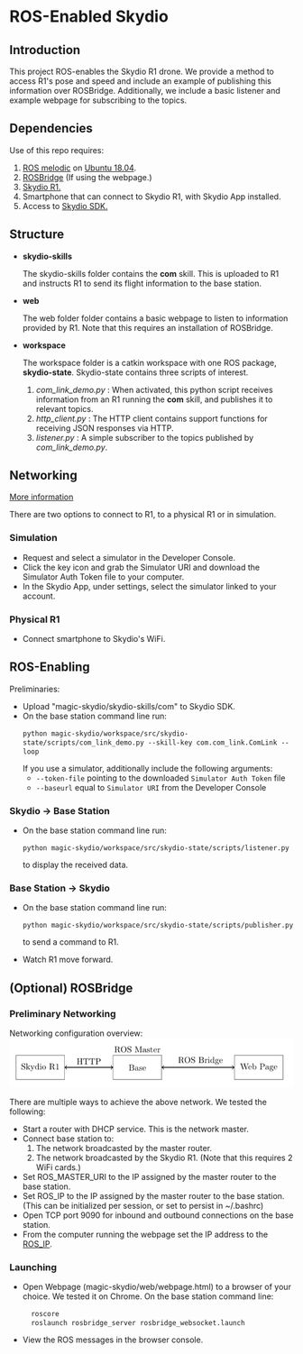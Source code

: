 # ROS-Enabled Skydio

## Introduction

This project ROS-enables the Skydio R1 drone. We provide a method to access R1's pose and speed and include an example of publishing this information over ROSBridge. Additionally, we include a basic listener and example webpage for subscribing to the topics. 


## Dependencies

Use of this repo requires:  
1. [ROS melodic](http://wiki.ros.org/melodic) on [Ubuntu 18.04](https://www.ubuntu.com/download/desktop). 
2. [ROSBridge](http://wiki.ros.org/rosbridge_suite) (If using the webpage.)
2. [Skydio R1.](https://www.skydio.com/)
3. Smartphone that can connect to Skydio R1, with Skydio App installed.  
4. Access to [Skydio SDK.](https://www.skydio.com/developer/)


## Structure 

- **skydio-skills**

    The skydio-skills folder contains the **com** skill. This is uploaded to R1 and instructs R1 to send its flight information to the base station. 

- **web** 

    The web folder folder contains a basic webpage to listen to information provided by R1. Note that this requires an installation of ROSBridge. 

- **workspace**

    The workspace folder is a catkin workspace with one ROS package, **skydio-state**. Skydio-state contains three scripts of interest. 
    1. *com_link_demo.py* : When activated, this python script receives information from an R1 running the **com** skill, and publishes it to relevant topics. 
    2. *http_client.py* : The HTTP client contains support functions for receiving JSON responses via HTTP. 
    3. *listener.py* : A simple subscriber to the topics published by *com_link_demo.py*. 

## Networking 

[More information](https://github.com/Skydio/skydio-skills/blob/master/client/README.md)

There are two options to connect to R1, to a physical R1 or in simulation. 

### Simulation 

- Request and select a simulator in the Developer Console.  
- Click the key icon and grab the Simulator URI and download the Simulator Auth Token file to your computer. 
- In the Skydio App, under settings, select the simulator linked to your account. 

### Physical R1 

- Connect smartphone to Skydio's WiFi. 


## ROS-Enabling

Preliminaries: 
- Upload "magic-skydio/skydio-skills/com" to Skydio SDK.  
- On the base station command line run: 
    ```
    python magic-skydio/workspace/src/skydio-state/scripts/com_link_demo.py --skill-key com.com_link.ComLink --loop
    
    ```
    If you use a simulator, additionally include the following arguments: 
    - `--token-file` pointing to the downloaded `Simulator Auth Token` file
    - `--baseurl` equal to `Simulator URI` from the Developer Console


### Skydio -> Base Station

- On the base station command line run: 
    ``` 
    python magic-skydio/workspace/src/skydio-state/scripts/listener.py
    ```
    to display the received data.


### Base Station -> Skydio

- On the base station command line run: 
    ``` 
    python magic-skydio/workspace/src/skydio-state/scripts/publisher.py
    ```
    to send a command to R1. 
    
- Watch R1 move forward.

## (Optional) ROSBridge 

### Preliminary Networking 

Networking configuration overview: 
![Networks](https://github.com/markatou/magic-skydio/blob/ros-skydio/networks.png)

There are multiple ways to achieve the above network. We tested the following:

- Start a router with DHCP service. This is the network master. 
- Connect base station to:
    1. The network broadcasted by the master router. 
    2. The network broadcasted by the Skydio R1. 
    (Note that this requires 2 WiFi cards.) 
- Set ROS_MASTER_URI to the IP assigned by the master router to the base station. 
- Set ROS_IP to the IP assigned by the master router to the base station. 
(This can be initialized per session, or set to persist in ~/.bashrc)
- Open TCP port 9090 for inbound and outbound connections on the base station. 
- From the computer running the webpage set the IP address to the [ROS_IP](https://github.com/markatou/magic-skydio/blob/e48d1853dc34bf92c2f052f90aff8c6a4da78862/web/webpage.html#L36).




### Launching 
- Open Webpage (magic-skydio/web/webpage.html) to a browser of your choice. We tested it on Chrome. 
  On the base station command line: 
  
        roscore
        roslaunch rosbridge_server rosbridge_websocket.launch
        
        
- View the ROS messages in the browser console.
       



